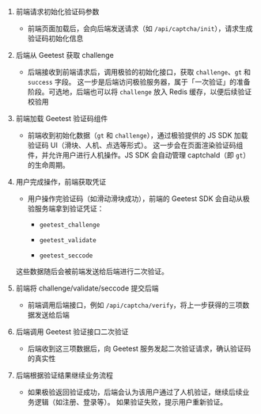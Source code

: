 1. 前端请求初始化验证码参数
   - 前端页面加载后，会向后端发送请求（如 `/api/captcha/init`），请求生成验证码初始化信息

2. 后端从 Geetest 获取 challenge
   - 后端接收到前端请求后，调用极验的初始化接口，获取 `challenge`、`gt` 和 `success` 字段。
      这一步是后端访问极验服务器，属于「一次验证」的准备阶段。可选地，后端也可以将 `challenge` 放入 Redis 缓存，以便后续验证校验用
3. 前端加载 Geetest 验证码组件
   - 前端收到初始化数据（`gt` 和 `challenge`），通过极验提供的 JS SDK 加载验证码 UI（滑块、人机、点选等形式）。
      这一步会在页面渲染验证码组件，并允许用户进行人机操作。JS SDK 会自动管理 captchaId（即 `gt`）的生命周期。

4. 用户完成操作，前端获取凭证

   - 用户操作完验证码（如滑动滑块成功），前端的 Geetest SDK 会自动从极验服务端拿到验证凭证：

     - `geetest_challenge`

     - `geetest_validate`

     - `geetest_seccode`

   这些数据随后会被前端发送给后端进行二次验证。

5. 前端将 challenge/validate/seccode 提交后端

   - 前端调用后端接口，例如 `/api/captcha/verify`，将上一步获得的三项数据发送给后端

6. 后端调用 Geetest 验证接口二次验证

   - 后端收到这三项数据后，向 Geetest 服务发起二次验证请求，确认验证码的真实性

7. 后端根据验证结果继续业务流程

   - 如果极验返回验证成功，后端会认为该用户通过了人机验证，继续后续业务逻辑（如注册、登录等）。
      如果验证失败，提示用户重新验证。

